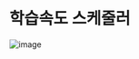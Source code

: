 # 학습속도 스케줄러

![image](https://github.com/user-attachments/assets/a74ab7e4-edf6-4d4b-8cbb-841336f9191b)
